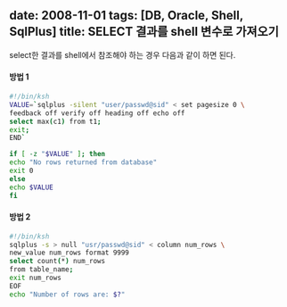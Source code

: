 date: 2008-11-01
tags: [DB, Oracle, Shell, SqlPlus]
title: SELECT 결과를 shell 변수로 가져오기
---
select한 결과를 shell에서 참조해야 하는 경우 다음과 같이 하면 된다.
<!--more-->

#### 방법 1
```sh
#!/bin/ksh
VALUE=`sqlplus -silent "user/passwd@sid" < set pagesize 0 \
feedback off verify off heading off echo off
select max(c1) from t1;
exit;
END`

if [ -z "$VALUE" ]; then
echo "No rows returned from database"
exit 0
else
echo $VALUE
fi
```

#### 방법 2
```sh
#!/bin/ksh
sqlplus -s > null "usr/passwd@sid" < column num_rows \
new_value num_rows format 9999
select count(*) num_rows
from table_name;
exit num_rows
EOF
echo "Number of rows are: $?"
```
